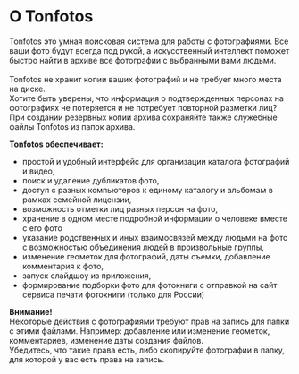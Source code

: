 # О Tonfotos

Tonfotos это умная поисковая система для работы с фотографиями. Все ваши фото будут всегда под рукой, а искусственный интеллект поможет быстро найти в архиве все фотографии с выбранными вами людьми.  
<br>Tonfotos не хранит копии ваших фотографий и не требует много места на диске. 
<br>Хотите быть уверены, что информация о подтвержденных персонах на фотографиях не потеряется и не потребует повторной разметки лиц? При создании резервных копии архива сохраняйте также служебные файлы Tonfotos из папок архива.  

**Tonfotos обеспечивает:**
- простой и удобный интерфейс для организации каталога фотографий и видео,
- поиск и удаление дубликатов фото,
- доступ с разных компьютеров к единому каталогу и альбомам в рамках семейной лицензии,
- возможность отметки лиц разных персон на фото,
- хранение в одном месте подробной информации о человеке вместе с его фото
- указание родственных и иных взаимосвязей между людьми на фото с возможностью объединения людей в произвольные группы,
- изменение геометок для фотографий, даты съемки, добавление комментария к фото,
- запуск слайдшоу из приложения,
- формирование подборки фото для фотокниги  с отправкой на сайт сервиса печати фотокниги (только для России)

**Внимание!**
<br>Некоторые действия с фотографиями требуют прав на запись для папки с этими файлами. Например: добавление или изменение геометок, комментариев, изменение даты создания файлов.
<br>Убедитесь, что такие права есть, либо скопируйте фотографии в папку, для которой у вас есть права на запись.
